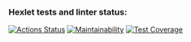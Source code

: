 ### Hexlet tests and linter status:
[![Actions Status](https://github.com/undgrnd/frontend-project-lvl2/workflows/hexlet-check/badge.svg)](https://github.com/undgrnd/frontend-project-lvl2/actions)
[![Maintainability](https://api.codeclimate.com/v1/badges/0b23ec1dbce4ff119c1f/maintainability)](https://codeclimate.com/github/undgrnd/frontend-project-lvl2/maintainability)
[![Test Coverage](https://api.codeclimate.com/v1/badges/0b23ec1dbce4ff119c1f/test_coverage)](https://codeclimate.com/github/undgrnd/frontend-project-lvl2/test_coverage)
